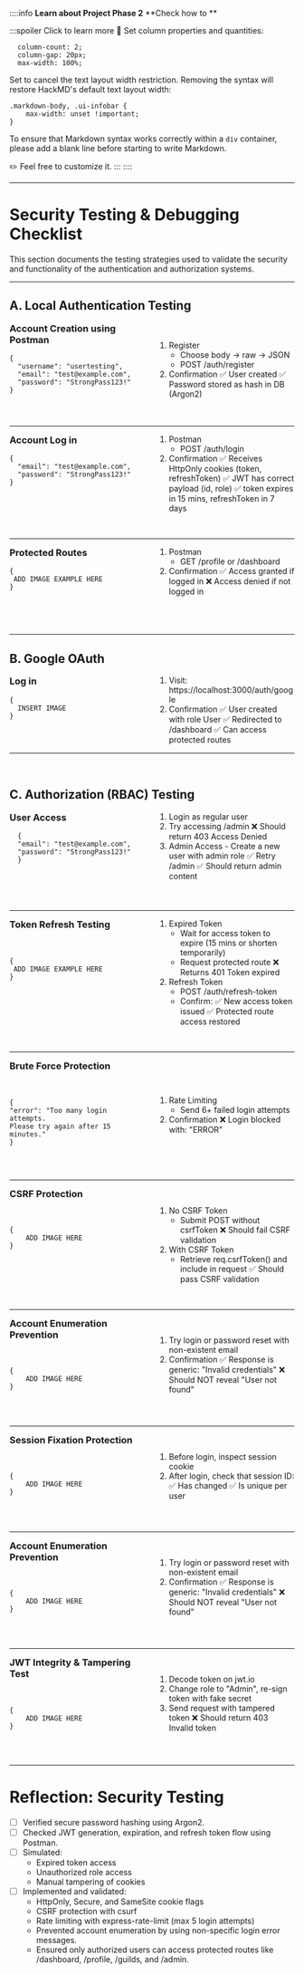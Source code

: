 ::::info
**Learn about Project Phase 2**
**Check how to **

:::spoiler Click to learn more :wave:
Set column properties and quantities:

```
  column-count: 2;
  column-gap: 20px;
  max-width: 100%;
```

Set to cancel the text layout width restriction. Removing the syntax will restore HackMD's default text layout width:

```
.markdown-body, .ui-infobar {
    max-width: unset !important;
}
```

To ensure that Markdown syntax works correctly within a `div` container, please add a blank line before starting to write Markdown.

:pencil2: Feel free to customize it.
:::
::::

<style>
.two-column-layout {
  column-count: 2; /* Set column number */
  column-gap: 20px;
  max-width: 100%;
  overflow: hidden;
}

/* Media query for mobile devices */
@media (max-width: 768px) {
  .two-column-layout {
    column-count: 1; /* Switch to single column on small screens */
    column-gap: 0;   /* Optional: Set gap to 0 for single column */
  }
}

.markdown-body, .ui-infobar {
    max-width: unset !important;
}

.two-column-layout ul, 
.two-column-layout ol {
  margin: 0;
  padding-left: 20px;
}

.two-column-layout strong {
  font-weight: bold;
}

.two-column-layout em {
  font-style: italic;
}
    
.two-column-layout h1,
.two-column-layout h2,
.two-column-layout h3,
.two-column-layout h4,
.two-column-layout h5,
.two-column-layout h6 {
    margin-top: 0;    
}
</style>



---
# Security Testing & Debugging Checklist

This section documents the testing strategies used to validate the security and functionality of the authentication and authorization systems.


---

##    A. Local Authentication Testing

<div class="two-column-layout">
    
###  Account Creation  using Postman

```
{
  "username": "usertesting",
  "email": "test@example.com",
  "password": "StrongPass123!"
}

```
&nbsp;
    
1. Register 
    - Choose body -> raw -> JSON
    - POST /auth/register
2. Confirmation
    ✅ User created
    ✅ Password stored as hash in DB (Argon2)
    
</div>

&nbsp;



---


<div class="two-column-layout">
    
### Account Log in

```
{
  "email": "test@example.com",
  "password": "StrongPass123!"
}

```
&nbsp;
&nbsp;

1. Postman
    - POST /auth/login
2. Confirmation
    ✅ Receives HttpOnly cookies (token, refreshToken)
    ✅ JWT has correct payload (id, role)
    ✅ token expires in 15 mins, refreshToken in 7 days
    
</div>

&nbsp;


---


<div class="two-column-layout">
    
### Protected Routes

```
{
 ADD IMAGE EXAMPLE HERE
}

```
&nbsp;
&nbsp;

1. Postman
    - GET /profile or /dashboard
2. Confirmation
    ✅ Access granted if logged in
    ❌ Access denied if not logged in
    
</div>

&nbsp;

---

##    B. Google OAuth
<div class="two-column-layout">
    
###  Log in

```
{
  INSERT IMAGE
}

```
&nbsp;
    
1. Visit: https://localhost:3000/auth/google
2. Confirmation
    ✅ User created with role User
    ✅ Redirected to /dashboard
    ✅ Can access protected routes
    
</div>


---

&nbsp;


##   C. Authorization (RBAC) Testing
<div class="two-column-layout">
    
###  User Access

```
  {
  "email": "test@example.com",
  "password": "StrongPass123!"
  }

```
&nbsp;
    
1. Login as regular user
2. Try accessing /admin
    ❌ Should return 403 Access Denied
2.  Admin Access - Create a new user with admin role
    ✅ Retry /admin
    ✅ Should return admin content


</div>

&nbsp;

---

<div class="two-column-layout">
    
### Token Refresh Testing
    
&nbsp;
&nbsp;

```
{
 ADD IMAGE EXAMPLE HERE
}

```
&nbsp;
    
&nbsp;


1. Expired Token
    - Wait for access token to expire (15 mins or shorten temporarily)
    - Request protected route
    ❌ Returns 401 Token expired
2. Refresh Token
    - POST /auth/refresh-token
    - Confirm:
    ✅ New access token issued
    ✅ Protected route access restored
    
</div>

&nbsp;

---

<div class="two-column-layout">
    
### Brute Force Protection
&nbsp;

```
{
"error": "Too many login attempts.
Please try again after 15 minutes."
}


```
&nbsp;
    
&nbsp;


1. Rate Limiting
    - Send 6+ failed login attempts
2. Confirmation
    ❌ Login blocked with: "ERROR"
    
</div>

&nbsp;

---

<div class="two-column-layout">
    
### CSRF Protection
&nbsp;

```
{
    ADD IMAGE HERE
}


```
&nbsp;
    
&nbsp;


1. No CSRF Token
    - Submit POST without csrfToken
    ❌ Should fail CSRF validation
2. With CSRF Token
    - Retrieve req.csrfToken() and include in request
    ✅ Should pass CSRF validation
    
</div>

&nbsp;

---

<div class="two-column-layout">
    
### Account Enumeration Prevention
&nbsp;

```
{
    ADD IMAGE HERE
}


```
&nbsp;
    
1. Try login or password reset with non-existent email
2. Confirmation
    ✅ Response is generic: "Invalid credentials"
    ❌ Should NOT reveal "User not found"
    
</div>

&nbsp;

---

<div class="two-column-layout">
    
### Session Fixation Protection
&nbsp;

```
{
    ADD IMAGE HERE
}


```
&nbsp;
    
1. Before login, inspect session cookie
2. After login, check that session ID:
    ✅ Has changed
    ✅ Is unique per user
    
</div>

&nbsp;

---

<div class="two-column-layout">
    
### Account Enumeration Prevention
&nbsp;

```
{
    ADD IMAGE HERE
}


```
&nbsp;
    
1. Try login or password reset with non-existent email
2. Confirmation
    ✅ Response is generic: "Invalid credentials"
    ❌ Should NOT reveal "User not found"
    
</div>

&nbsp;

---

<div class="two-column-layout">
    
### JWT Integrity & Tampering Test
&nbsp;

```
{
    ADD IMAGE HERE
}


```
&nbsp;
    
1. Decode token on jwt.io
2. Change role to "Admin", re-sign token with fake secret
3. Send request with tampered token
    ❌ Should return 403 Invalid token
    
</div>

&nbsp;

---

#    Reflection: Security Testing
- [ ] Verified secure password hashing using Argon2.
- [ ] Checked JWT generation, expiration, and refresh token flow using Postman.
- [ ] Simulated:
    - Expired token access
    - Unauthorized role access
    - Manual tampering of cookies
- [ ]  Implemented and validated:
    - HttpOnly, Secure, and SameSite cookie flags
    - CSRF protection with csurf
    - Rate limiting with express-rate-limit (max 5 login attempts)
    - Prevented account enumeration by using non-specific login error messages.
    - Ensured only authorized users can access protected routes like /dashboard, /profile, /guilds, and /admin.